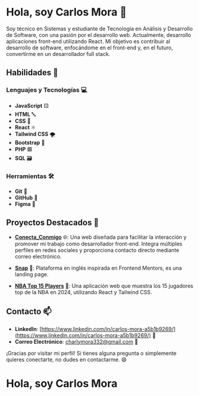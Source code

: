 
# Hola, soy Carlos Mora 👋

Soy técnico en Sistemas y estudiante de Tecnología en Análisis y Desarrollo de Software, con una pasión por el desarrollo web. Actualmente, desarrollo aplicaciones front-end utilizando React. Mi objetivo es contribuir al desarrollo de software, enfocándome en el front-end y, en el futuro, convertirme en un desarrollador full stack.

## Habilidades 🚀

### Lenguajes y Tecnologías 💻
- **JavaScript** 🟨
- **HTML** 🔤
- **CSS** 🎨
- **React** ⚛️
- **Tailwind CSS** 🌪️
- **Bootstrap** 🧩
- **PHP** 🟩
- **SQL** 🗃️

### Herramientas 🛠️
- **Git** 🌳
- **GitHub** 🐙
- **Figma** 🎨

## Proyectos Destacados 🌟

- **[Conecta_Conmigo](https://charlymora332.github.io/Conecta_Conmigo/)** 🌐: Una web diseñada para facilitar la interacción y promover mi trabajo como desarrollador front-end. Integra múltiples perfiles en redes sociales y proporciona contacto directo mediante correo electrónico.

- **[Snap](https://charlymora332.github.io/snap/)** 📄: Plataforma en inglés inspirada en Frontend Mentors, es una landing page.

- **[NBA Top 15 Players](https://charlymora332.github.io/top-15-jugadores-nba/)** 🏀: Una aplicación web que muestra los 15 jugadores top de la NBA en 2024, utilizando React y Tailwind CSS.

## Contacto 📫

- **LinkedIn**: [https://www.linkedin.com/in/carlos-mora-a5b1b9269/](https://www.linkedin.com/in/carlos-mora-a5b1b9269/) 🔗
- **Correo Electrónico**: [charlymora332@gmail.com](mailto:charlymora332@gmail.com) 📧

¡Gracias por visitar mi perfil! Si tienes alguna pregunta o simplemente quieres conectarte, no dudes en contactarme. 😄

<!--
**charlymora332/charlymora332** is a ✨ _special_ ✨ repository because its `README.md` (this file) appears on your GitHub profile.
<h1 class="center">Hola, soy <a>Carlos Mora</a><h/1>
Here are some ideas to get you started:

- 🔭 I’m currently working on ...
- 🌱 I’m currently learning ...
- 👯 I’m looking to collaborate on ...
- 🤔 I’m looking for help with ...
- 💬 Ask me about ...
- 📫 How to reach me: ...
- 😄 Pronouns: ...
- ⚡ Fun fact: ...
-->
<h1 class="center">Hola, soy <a>Carlos Mora</a><h/1>
